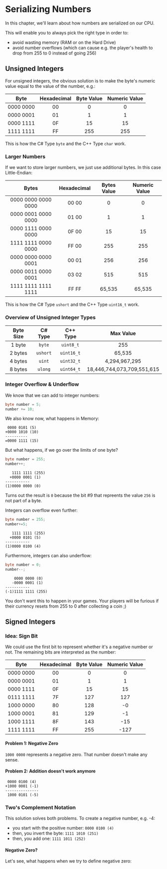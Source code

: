 # Serializing Numbers
In this chapter, we'll learn about how numbers are serialized on our CPU.

This will enable you to always pick the right type in order to:
- avoid wasting memory (RAM or on the Hard Drive)
- avoid number overflows (which can cause e.g. the player's health to drop from 255 to 0 instead of going 256)

## Unsigned Integers
For unsigned integers, the obvious solution is to make the byte's numeric value equal to the value of the number, e.g.:

|   Byte  |Hexadecimal|Byte Value|Numeric Value|
|:-------:|:---------:|:--------:|:-----------:|
|0000 0000|    00     |     0    |      0      |
|0000 0001|    01     |     1    |      1      |
|0000 1111|    0F     |     15   |     15      |
|1111 1111|    FF     |    255   |     255     |

This is how the C# Type `byte` and the C++ Type `char` work.

### Larger Numbers
If we want to store larger numbers, we just use additional bytes. In this case Little-Endian:

|       Bytes       |Hexadecimal|Bytes Value|Numeric Value|
|:-----------------:|:---------:|:---------:|:-----------:|
|0000 0000 0000 0000|   00 00   |      0    |      0      |
|0000 0001 0000 0000|   01 00   |      1    |      1      |
|0000 1111 0000 0000|   0F 00   |      15   |     15      |
|1111 1111 0000 0000|   FF 00   |     255   |     255     |
|0000 0000 0000 0001|   00 01   |     256   |     256     |
|0000 0011 0000 0001|   03 02   |     515   |     515     |
|1111 1111 1111 1111|   FF FF   |  65,535   |   65,535    |

This is how the C# Type `ushort` and the C++ Type `uint16_t` work.

### Overview of Unsigned Integer Types

|Byte Size|C# Type|C++ Type|Max Value|
|:-------:|:-----:|:------:|:-------:|
|1 byte|`byte`|`uint8_t`|255|
|2 bytes|`ushort`|`uint16_t`|65,535|
|4 bytes|`uint`|`uint32_t`|4,294,967,295|
|8 bytes|`ulong`|`uint64_t`|18,446,744,073,709,551,615|

### Integer Overflow & Underflow

We know that we can add to integer numbers:
```cs
byte number = 5;
number += 10;
```

We also know now, what happens in Memory:

```
 0000 0101 (5)
+0000 1010 (10)
----------
=0000 1111 (15)
```

But what happens, if we go over the limits of one byte?
```cs
byte number = 255;
number++;
```

```
   1111 1111 (255)
  +0000 0001 (1)
-----------
(1)0000 0000 (0)
```
Turns out the result is `0` because the bit #9 that repreents the value `256` is not part of a byte.

Integers can overflow even further:
```cs
byte number = 255;
number+=5;
```

```
   1111 1111 (255)
  +0000 0101 (5)
-----------
(1)0000 0100 (4)
```

Furthermore, integers can also underflow:
```cs
byte number = 0;
number--;
```

```
    0000 0000 (0)
   -0000 0001 (1)
-----------
(-1)1111 1111 (255)
```

You don't want this to happen in your games. Your players will be furious if their currency resets from 255 to 0 after collecting a coin ;)

## Signed Integers

### Idea: Sign Bit

We could use the first bit to represent whether it's a negative number or not. The remaining bits are interpreted as the number:

|   Byte  |Hexadecimal|Byte Value|Numeric Value|
|:-------:|:---------:|:--------:|:-----------:|
|0000 0000|    00     |     0    |      0      |
|0000 0001|    01     |     1    |      1      |
|0000 1111|    0F     |     15   |     15      |
|0111 1111|    7F     |    127   |     127     |
|1000 0000|    80     |    128   |     -0      |
|1000 0001|    81     |    129   |     -1      |
|1000 1111|    8F     |    143   |     -15     |
|1111 1111|    FF     |    255   |     -127    |

#### Problem 1: Negative Zero
`1000 0000` represents a negative zero. That number doesn't make any sense.

#### Problem 2: Addition doesn't work anymore

```
 0000 0100 (4)
+1000 0001 (-1)
---------------
 1000 0101 (-5)
```

### Two's Complement Notation
This solution solves both problems. To create a negative number, e.g. -4:
- you start with the positive number: `0000 0100 (4)`
- then, you invert the byte: `1111 1010 (251)`
- then, you add one: `1111 1011 (252)`

#### Negative Zero?
Let's see, what happens when we try to define negative zero:
